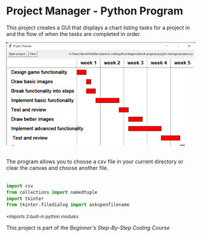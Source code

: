 # Project Manager - Python Program

This project creates a GUI that displays a chart listing tasks for a project in and the flow of when the tasks are completed in order.



![](images/project_planner.png)
<br><br>

The program allows you to choose a csv file in your current directory or clear the canvas and choose another file.
<br><br>
```python
import csv
from collections import namedtuple
import tkinter
from tkinter.filedialog import askopenfilename
```
<small>*\*Imports 3 built-in python modules*</small>

This project is part of the *Beginner's Step-By-Step Coding Course*